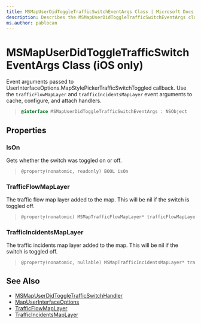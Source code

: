 ```yaml
---
title: MSMapUserDidToggleTrafficSwitchEventArgs Class | Microsoft Docs
description: Describes the MSMapUserDidToggleTrafficSwitchEventArgs class for iOS and provides the class' syntax, properties, and additional references.
ms.author: pablocan
---
```


# MSMapUserDidToggleTrafficSwitchEventArgs Class (iOS only)

Event arguments passed to UserInterfaceOptions.MapStylePickerTrafficSwitchToggled callback. Use the `trafficFlowMapLayer` and `trafficIncidentsMapLayer` event arguments to cache, configure, and attach handlers.

>```objectivec
> @interface MSMapUserDidToggleTrafficSwitchEventArgs : NSObject
>```

## Properties

### IsOn

Gets whether the switch was toggled on or off.

>```objectivec
> @property(nonatomic, readonly) BOOL isOn
>```

### TrafficFlowMapLayer

The traffic flow map layer added to the map. This will be nil if the switch is toggled off.

>```objectivec
> @property(nonatomic) MSMapTrafficFlowMapLayer* trafficFlowMapLayer
>```

### TrafficIncidentsMapLayer

 The traffic incidents map layer added to the map. This will be nil if the switch is toggled off.

>```objectivec
> @property(nonatomic, nullable) MSMapTrafficIncidentsMapLayer* trafficIncidentsMapLayer
>```

## See Also

* [MSMapUserDidToggleTrafficSwitchHandler](MSMapUserDidToggleTrafficSwitchHandler-interface.md)
* [MapUserInterfaceOptions](../MapUserInterfaceOptions-class.md)
* [TrafficFlowMapLayer](../TrafficFlowMapLayer-class.md)
* [TrafficIncidentsMapLayer](../TrafficIncidentsMapLayer-class.md)
